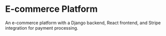 # E-commerce Platform

An e-commerce platform with a Django backend, React frontend, and Stripe integration for payment processing.
